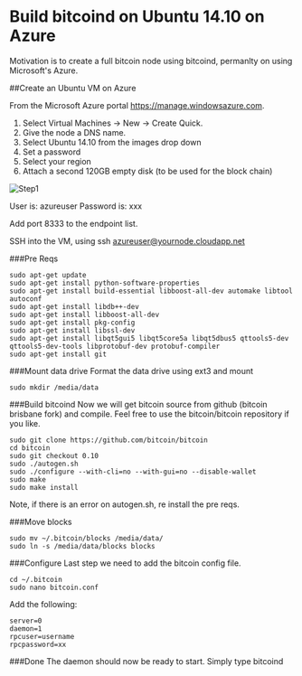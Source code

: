 # Build bitcoind on Ubuntu 14.10 on Azure

Motivation is to create a full bitcoin node using bitcoind, permanlty on using Microsoft's Azure.

##Create an Ubuntu VM on Azure

From the Microsoft Azure portal https://manage.windowsazure.com.
1. Select Virtual Machines -> New -> Create Quick.
2. Give the node a DNS name.
3. Select Ubuntu 14.10 from the images drop down
4. Set a password
5. Select your region
6. Attach a second 120GB empty disk (to be used for the block chain)

![Step1](https://github.com/evapeak/bitcoind/blob/master/azure1.png)

User is: azureuser
Password is: xxx

Add port 8333 to the endpoint list.

SSH into the VM, using ssh azureuser@yournode.cloudapp.net

###Pre Reqs
```
sudo apt-get update
sudo apt-get install python-software-properties
sudo apt-get install build-essential libboost-all-dev automake libtool autoconf
sudo apt-get install libdb++-dev
sudo apt-get install libboost-all-dev
sudo apt-get install pkg-config
sudo apt-get install libssl-dev
sudo apt-get install libqt5gui5 libqt5core5a libqt5dbus5 qttools5-dev qttools5-dev-tools libprotobuf-dev protobuf-compiler
sudo apt-get install git
```

###Mount data drive
Format the data drive using ext3 and mount
```
sudo mkdir /media/data
```

###Build bitcoind
Now we will get bitcoin source from github (bitcoin brisbane fork) and compile.  Feel free to use the bitcoin/bitcoin repository if you like.
```
sudo git clone https://github.com/bitcoin/bitcoin
cd bitcoin
sudo git checkout 0.10
sudo ./autogen.sh
sudo ./configure --with-cli=no --with-gui=no --disable-wallet
sudo make 
sudo make install
```

Note, if there is an error on autogen.sh, re install the pre reqs.

###Move blocks
```
sudo mv ~/.bitcoin/blocks /media/data/
sudo ln -s /media/data/blocks blocks
```

###Configure
Last step we need to add the bitcoin config file.
```
cd ~/.bitcoin
sudo nano bitcoin.conf
```

Add the following:
```
server=0
daemon=1
rpcuser=username
rpcpassword=xx
```

###Done
The daemon should now be ready to start.  Simply type bitcoind
